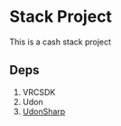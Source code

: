 # Stack Project
This is a cash stack project

## Deps
1. VRCSDK
2. Udon
3. [UdonSharp](https://github.com/vrchat-community/UdonSharp)